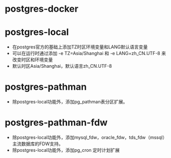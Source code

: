 # postgres-docker

#

# postgres-local
* 在postgres官方的基础上添加TZ时区环境变量和LANG默认语言变量
* 可以在运行时通过添加 -e TZ=Asia/Shanghai 和 -e LANG=zh_CN.UTF-8 来改变时区和环境变量
* 默认时区Asia/Shanghai，默认语言zh_CN.UTF-8

# 

# postgres-pathman
* 除postgres-local功能外，添加pg_pathman表分区扩展。

# 

# postgres-pathman-fdw
* 除postgres-local功能外，添加mysql_fdw，oracle_fdw，tds_fdw（mssql）主流数据库的FDW支持。
* 除postgres-local功能外，添加pg_cron 定时计划扩展

